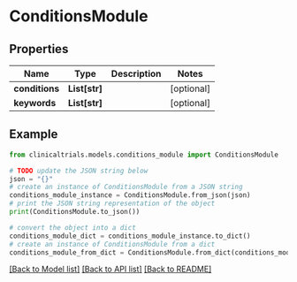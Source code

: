 # ConditionsModule


## Properties

Name | Type | Description | Notes
------------ | ------------- | ------------- | -------------
**conditions** | **List[str]** |  | [optional] 
**keywords** | **List[str]** |  | [optional] 

## Example

```python
from clinicaltrials.models.conditions_module import ConditionsModule

# TODO update the JSON string below
json = "{}"
# create an instance of ConditionsModule from a JSON string
conditions_module_instance = ConditionsModule.from_json(json)
# print the JSON string representation of the object
print(ConditionsModule.to_json())

# convert the object into a dict
conditions_module_dict = conditions_module_instance.to_dict()
# create an instance of ConditionsModule from a dict
conditions_module_from_dict = ConditionsModule.from_dict(conditions_module_dict)
```
[[Back to Model list]](../README.md#documentation-for-models) [[Back to API list]](../README.md#documentation-for-api-endpoints) [[Back to README]](../README.md)


